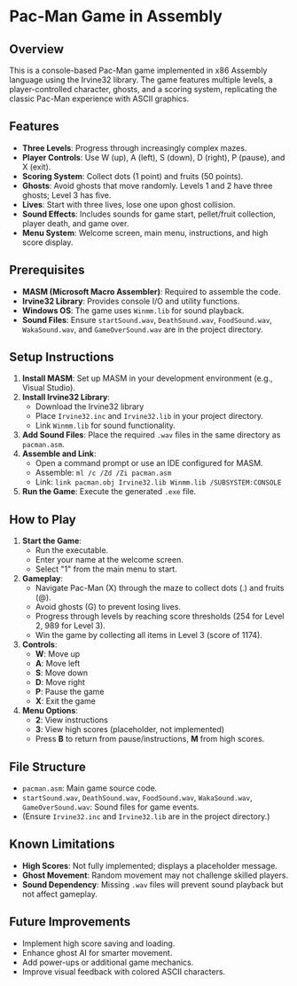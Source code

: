 # Pac-Man Game in Assembly

## Overview
This is a console-based Pac-Man game implemented in x86 Assembly language using the Irvine32 library. The game features multiple levels, a player-controlled character, ghosts, and a scoring system, replicating the classic Pac-Man experience with ASCII graphics.

## Features
- **Three Levels**: Progress through increasingly complex mazes.
- **Player Controls**: Use W (up), A (left), S (down), D (right), P (pause), and X (exit).
- **Scoring System**: Collect dots (1 point) and fruits (50 points).
- **Ghosts**: Avoid ghosts that move randomly. Levels 1 and 2 have three ghosts; Level 3 has five.
- **Lives**: Start with three lives, lose one upon ghost collision.
- **Sound Effects**: Includes sounds for game start, pellet/fruit collection, player death, and game over.
- **Menu System**: Welcome screen, main menu, instructions, and high score display.

## Prerequisites
- **MASM (Microsoft Macro Assembler)**: Required to assemble the code.
- **Irvine32 Library**: Provides console I/O and utility functions.
- **Windows OS**: The game uses `Winmm.lib` for sound playback.
- **Sound Files**: Ensure `startSound.wav`, `DeathSound.wav`, `FoodSound.wav`, `WakaSound.wav`, and `GameOverSound.wav` are in the project directory.

## Setup Instructions
1. **Install MASM**: Set up MASM in your development environment (e.g., Visual Studio).
2. **Install Irvine32 Library**:
   - Download the Irvine32 library
   - Place `Irvine32.inc` and `Irvine32.lib` in your project directory.
   - Link `Winmm.lib` for sound functionality.
3. **Add Sound Files**: Place the required `.wav` files in the same directory as `pacman.asm`.
4. **Assemble and Link**:
   - Open a command prompt or use an IDE configured for MASM.
   - Assemble: `ml /c /Zd /Zi pacman.asm`
   - Link: `link pacman.obj Irvine32.lib Winmm.lib /SUBSYSTEM:CONSOLE`
5. **Run the Game**: Execute the generated `.exe` file.

## How to Play
1. **Start the Game**:
   - Run the executable.
   - Enter your name at the welcome screen.
   - Select "1" from the main menu to start.
2. **Gameplay**:
   - Navigate Pac-Man (X) through the maze to collect dots (.) and fruits (@).
   - Avoid ghosts (G) to prevent losing lives.
   - Progress through levels by reaching score thresholds (254 for Level 2, 989 for Level 3).
   - Win the game by collecting all items in Level 3 (score of 1174).
3. **Controls**:
   - **W**: Move up
   - **A**: Move left
   - **S**: Move down
   - **D**: Move right
   - **P**: Pause the game
   - **X**: Exit the game
4. **Menu Options**:
   - **2**: View instructions
   - **3**: View high scores (placeholder, not implemented)
   - Press **B** to return from pause/instructions, **M** from high scores.

## File Structure
- `pacman.asm`: Main game source code.
- `startSound.wav`, `DeathSound.wav`, `FoodSound.wav`, `WakaSound.wav`, `GameOverSound.wav`: Sound files for game events.
- (Ensure `Irvine32.inc` and `Irvine32.lib` are in the project directory.)

## Known Limitations
- **High Scores**: Not fully implemented; displays a placeholder message.
- **Ghost Movement**: Random movement may not challenge skilled players.
- **Sound Dependency**: Missing `.wav` files will prevent sound playback but not affect gameplay.

## Future Improvements
- Implement high score saving and loading.
- Enhance ghost AI for smarter movement.
- Add power-ups or additional game mechanics.
- Improve visual feedback with colored ASCII characters.
